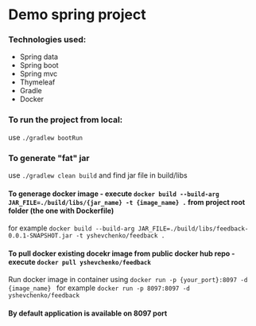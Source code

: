 # Demo spring project 

### Technologies used: 
* Spring data
* Spring boot
* Spring mvc
* Thymeleaf
* Gradle
* Docker

### To run the project from local:
use ```./gradlew bootRun```

### To generate "fat" jar
use ```./gradlew clean build``` and find jar file in build/libs

#### To generage docker image - execute ```docker build --build-arg JAR_FILE=./build/libs/{jar_name} -t {image_name} .``` from project root folder (the one with Dockerfile)
for example ```docker build --build-arg JAR_FILE=./build/libs/feedback-0.0.1-SNAPSHOT.jar -t yshevchenko/feedback .```

#### To pull docker existing docekr image from public docker hub repo - execute ```docker pull yshevchenko/feedback```
Run docker image in container using ```docker run -p {your_port}:8097 -d {image_name} ```
for example ```docker run -p 8097:8097 -d yshevchenko/feedback ```


#### By default application is available on 8097 port
